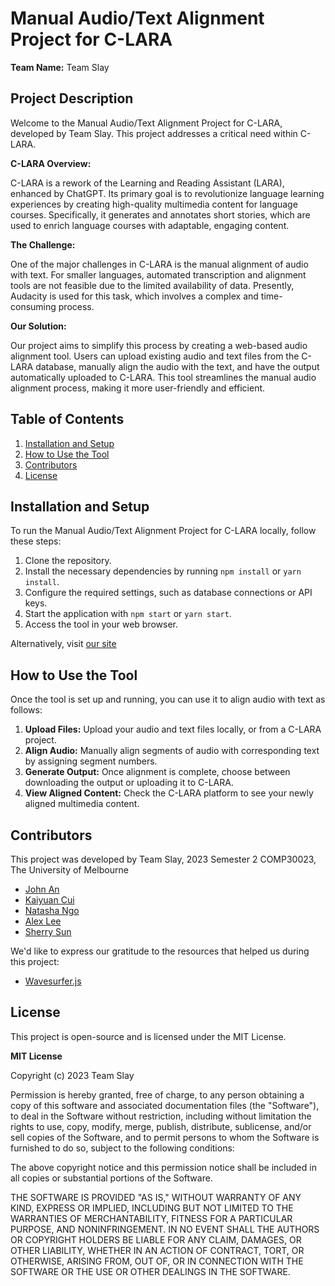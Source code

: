 # Manual Audio/Text Alignment Project for C-LARA

**Team Name:** Team Slay


## Project Description

Welcome to the Manual Audio/Text Alignment Project for C-LARA, developed by Team Slay. This project addresses a critical need within C-LARA.

**C-LARA Overview:**

C-LARA is a rework of the Learning and Reading Assistant (LARA), enhanced by ChatGPT. Its primary goal is to revolutionize language learning experiences by creating high-quality multimedia content for language courses. Specifically, it generates and annotates short stories, which are used to enrich language courses with adaptable, engaging content.

**The Challenge:**

One of the major challenges in C-LARA is the manual alignment of audio with text. For smaller languages, automated transcription and alignment tools are not feasible due to the limited availability of data. Presently, Audacity is used for this task, which involves a complex and time-consuming process.

**Our Solution:**

Our project aims to simplify this process by creating a web-based audio alignment tool. Users can upload existing audio and text files from the C-LARA database, manually align the audio with the text, and have the output automatically uploaded to C-LARA. This tool streamlines the manual audio alignment process, making it more user-friendly and efficient.

## Table of Contents

1. [Installation and Setup](#installation-and-setup)
2. [How to Use the Tool](#how-to-use-the-tool)
3. [Contributors](#contributors)
4. [License](#license)

## Installation and Setup

To run the Manual Audio/Text Alignment Project for C-LARA locally, follow these steps:

1. Clone the repository.
2. Install the necessary dependencies by running `npm install` or `yarn install`.
3. Configure the required settings, such as database connections or API keys.
4. Start the application with `npm start` or `yarn start`.
5. Access the tool in your web browser.

Alternatively, visit [our site](https://manual-alignment.netlify.app/)

## How to Use the Tool

Once the tool is set up and running, you can use it to align audio with text as follows:

1. **Upload Files:** Upload your audio and text files locally, or from a C-LARA project.
2. **Align Audio:** Manually align segments of audio with corresponding text by assigning segment numbers.
3. **Generate Output:** Once alignment is complete, choose between downloading the output or uploading it to C-LARA.
4. **View Aligned Content:** Check the C-LARA platform to see your newly aligned multimedia content.

## Contributors

This project was developed by Team Slay, 2023 Semester 2 COMP30023, The University of Melbourne

- [John An](https://github.com/Xenotion)
- [Kaiyuan Cui](https://github.com/kaiyuanCui)
- [Natasha Ngo](https://github.com/ngonatasha)
- [Alex Lee](https://github.com/alsgud)
- [Sherry Sun]()

We'd like to express our gratitude to the resources that helped us during this project:

- [Wavesurfer.js](https://wavesurfer.xyz/)


## License

This project is open-source and is licensed under the MIT License.

**MIT License**

Copyright (c) 2023 Team Slay

Permission is hereby granted, free of charge, to any person obtaining a copy of this software and associated documentation files (the "Software"), to deal in the Software without restriction, including without limitation the rights to use, copy, modify, merge, publish, distribute, sublicense, and/or sell copies of the Software, and to permit persons to whom the Software is furnished to do so, subject to the following conditions:

The above copyright notice and this permission notice shall be included in all copies or substantial portions of the Software.

THE SOFTWARE IS PROVIDED "AS IS," WITHOUT WARRANTY OF ANY KIND, EXPRESS OR IMPLIED, INCLUDING BUT NOT LIMITED TO THE WARRANTIES OF MERCHANTABILITY, FITNESS FOR A PARTICULAR PURPOSE, AND NONINFRINGEMENT. IN NO EVENT SHALL THE AUTHORS OR COPYRIGHT HOLDERS BE LIABLE FOR ANY CLAIM, DAMAGES, OR OTHER LIABILITY, WHETHER IN AN ACTION OF CONTRACT, TORT, OR OTHERWISE, ARISING FROM, OUT OF, OR IN CONNECTION WITH THE SOFTWARE OR THE USE OR OTHER DEALINGS IN THE SOFTWARE.





